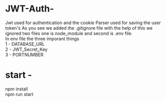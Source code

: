 # JWT-Auth-
Jwt used for authentication and the cookie Parser used for saving the user token's 
As you see we added the .gitignore file with the help of this we ignored two files one is node_module and second is .env file.  
In env file the three imporant things   
1 - DATABASE_URL  
2 - JWT_Secret_Key  
3 - PORTNUMBER  

# start -
npm install  
npm run start
